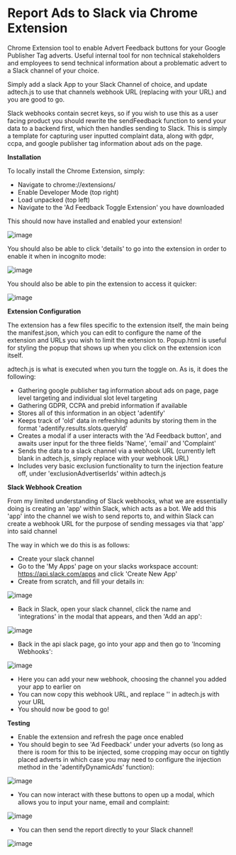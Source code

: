 # Report Ads to Slack via Chrome Extension
Chrome Extension tool to enable Advert Feedback buttons for your Google Publisher Tag adverts. Useful internal tool for non technical stakeholders and employees to send technical information about a problematic advert to a Slack channel of your choice.

Simply add a slack App to your Slack Channel of choice, and update adtech.js to use that channels webhook URL (replacing <SLACK WEBHOOK URL HERE> with your URL) and you are good to go.

Slack webhooks contain secret keys, so if you wish to use this as a user facing product you should rewrite the sendFeedback function to send your data to a backend first, which then handles sending to Slack. This is simply a template for capturing user inputted complaint data, along with gdpr, ccpa, and google publisher tag information about ads on the page.

**Installation**

To locally install the Chrome Extension, simply:
- Navigate to chrome://extensions/ 
- Enable Developer Mode (top right)
- Load unpacked (top left)
- Navigate to the 'Ad Feedback Toggle Extension' you have downloaded

This should now have installed and enabled your extension!

![image](https://user-images.githubusercontent.com/17550385/235263235-4747391d-c6db-413d-baba-faa1f0cff3df.png)



You should also be able to click 'details' to go into the extension in order to enable it when in incognito mode:


![image](https://user-images.githubusercontent.com/17550385/235263439-b1ef7cc4-778f-4688-b6a2-b94585808737.png)


You should also be able to pin the extension to access it quicker:


![image](https://user-images.githubusercontent.com/17550385/235263669-225099f6-1aeb-46ea-bc70-c4498147e08f.png)



**Extension Configuration**

The extension has a few files specific to the extension itself, the main being the manifest.json, which you can edit to configure the name of the extension and URLs you wish to limit the extension to. Popup.html is useful for styling the popup that shows up when you click on the extension icon itself.

adtech.js is what is executed when you turn the toggle on. As is, it does the following:

- Gathering google publisher tag information about ads on page, page level targeting and individual slot level targeting
- Gathering GDPR, CCPA and prebid information if available
- Stores all of this information in an object 'adentify'
- Keeps track of 'old' data in refreshing adunits by storing them in the format 'adentify.results.slots.queryId'
- Creates a modal if a user interacts with the 'Ad Feedback button', and awaits user input for the three fields 'Name', 'email' and 'Complaint'
- Sends the data to a slack channel via a webhook URL (currently left blank in adtech.js, simply replace with your webhook URL)
- Includes very basic exclusion functionality to turn the injection feature off, under 'exclusionAdvertiserIds' within adtech.js


**Slack Webhook Creation**

From my limited understanding of Slack webhooks, what we are essentially doing is creating an 'app' within Slack, which acts as a bot. We add this 'app' into the channel we wish to send reports to, and within Slack can create a webhook URL for the purpose of sending messages via that 'app' into said channel

The way in which we do this is as follows:

- Create your slack channel
- Go to the 'My Apps' page on your slacks workspace account: https://api.slack.com/apps and click 'Create New App'
- Create from scratch, and fill your details in:

![image](https://user-images.githubusercontent.com/17550385/235267900-54edca90-15de-46b1-818a-95d9a06ccee6.png)
  

- Back in Slack, open your slack channel, click the name and 'integrations' in the modal that appears, and then 'Add an app':

![image](https://user-images.githubusercontent.com/17550385/235268072-d67d75ff-c4eb-47b8-bf0e-1b062c0a7183.png)

- Back in the api slack page, go into your app and then go to 'Incoming Webhooks':

![image](https://user-images.githubusercontent.com/17550385/235268190-b3d54787-3f71-4823-8049-079a458f4eaa.png)

- Here you can add your new webhook, choosing the channel you added your app to earlier on
- You can now copy this webhook URL, and replace '<SLACK WEBHOOK URL HERE>' in adtech.js with your URL
- You should now be good to go!

**Testing**

- Enable the extension and refresh the page once enabled
- You should begin to see 'Ad Feedback' under your adverts (so long as there is room for this to be injected, some cropping may occur on tightly placed adverts in which case you may need to configure the injection method in the 'adentifyDynamicAds' function):

![image](https://user-images.githubusercontent.com/17550385/235268448-f7db210a-41f6-44fb-a002-1ca1cc3a6b82.png)

- You can now interact with these buttons to open up a modal, which allows you to input your name, email and complaint:

![image](https://user-images.githubusercontent.com/17550385/235268515-c4169247-9f2c-4609-b48f-16f7f2025978.png)

- You can then send the report directly to your Slack channel!

![image](https://user-images.githubusercontent.com/17550385/235268555-4b826fe5-0bc0-42a6-9bf7-9f94d3dcb3cc.png)






  
  
  
  
  
  
  
  
  
  
  
  
  
  
  
  

